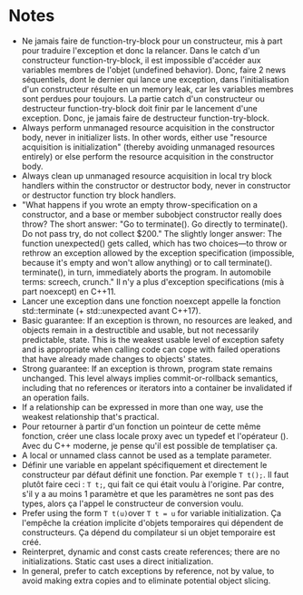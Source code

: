 # Notes

- Ne jamais faire de function-try-block pour un constructeur, mis à part pour traduire l'exception et donc la relancer. Dans le catch d'un constructeur function-try-block, il est impossible d'accéder aux variables membres de l'objet (undefined behavior). Donc, faire 2 news séquentiels, dont le dernier qui lance une exception, dans l'initialisation d'un constructeur résulte en un memory leak, car les variables membres sont perdues pour toujours. La partie catch d'un constructeur ou destructeur function-try-block doit finir par le lancement d'une exception. Donc, je jamais faire de destructeur function-try-block.
- Always perform unmanaged resource acquisition in the constructor body, never in initializer lists. In other words, either use "resource acquisition is initialization" (thereby avoiding unmanaged resources entirely) or else perform the resource acquisition in the constructor body.
- Always clean up unmanaged resource acquisition in local try block handlers within the constructor or destructor body, never in constructor or destructor function try block handlers.
- "What happens if you wrote an empty throw-specification on a constructor, and a base or member subobject constructor really does throw? The short answer: "Go to terminate(). Go directly to terminate(). Do not pass try, do not collect $200." The slightly longer answer: The function unexpected() gets called, which has two choices—to throw or rethrow an exception allowed by the exception specification (impossible, because it's empty and won't allow anything) or to call terminate(). terminate(), in turn, immediately aborts the program. In automobile terms: screech, crunch." Il n'y a plus d'exception specifications (mis à part noexcept) en C++11.
- Lancer une exception dans une fonction noexcept appelle la fonction std::terminate (+ std::unexpected avant C++17).
- Basic guarantee: If an exception is thrown, no resources are leaked, and objects remain in a destructible and usable, but not necessarily predictable, state. This is the weakest usable level of exception safety and is appropriate when calling code can cope with failed operations that have already made changes to objects' states.
- Strong guarantee: If an exception is thrown, program state remains unchanged. This level always implies commit-or-rollback semantics, including that no references or iterators into a container be invalidated if an operation fails.
- If a relationship can be expressed in more than one way, use the weakest relationship that's practical.
- Pour retourner à partir d'un fonction un pointeur de cette même fonction, créer une class locale proxy avec un typedef et l'opérateur (). Avec du C++ moderne, je pense qu'il est possible de templatiser ça.
- A local or unnamed class cannot be used as a template parameter.
- Définir une variable en appelant spécifiquement et directement le constructeur par défaut définit une fonction. Par exemple `T t();`. Il faut plutôt faire ceci : `T t;`, qui fait ce qui était voulu à l'origine. Par contre, s'il y a au moins 1 paramètre et que les paramètres ne sont pas des types, alors ça l'appel le constructeur de conversion voulu.
- Prefer using the form `T t(u)`over `T t = u` for variable initialization. Ça l'empêche la création implicite d'objets temporaires qui dépendent de constructeurs. Ça dépend du compilateur si un objet temporaire est créé.
- Reinterpret, dynamic and const casts create references; there are no initializations. Static cast uses a direct initialization.
- In general, prefer to catch exceptions by reference, not by value, to avoid making extra copies and to eliminate potential object slicing.
